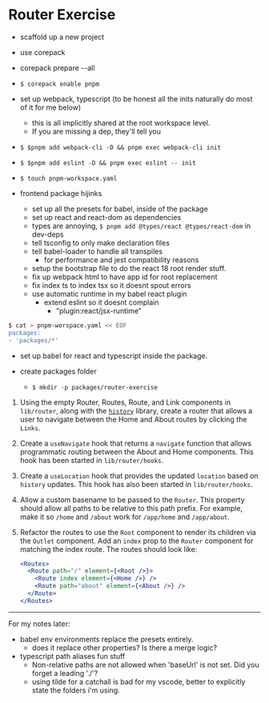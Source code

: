# Router Exercise

* scaffold up a new project

* use corepack
* corepack prepare --all
* `$ corepack enable pnpm`
* set up webpack, typescript (to be honest all the inits naturally do most of it for me below)
  * this is all implicitly shared at the root workspace level.
  * If you are missing a dep, they'll tell you
* `$ $pnpm add webpack-cli -D && pnpm exec webpack-cli init`
* `$ $pnpm add eslint -D && pnpm exec eslint -- init`
* `$ touch pnpm-workspace.yaml`

* frontend package hijinks
  * set up all the presets for babel, inside of the package
  * set up react and react-dom as dependencies
  * types are annoying, `$ pnpm add @types/react @types/react-dom` in dev-deps
  * tell tsconfig to only make declaration files
  * tell babel-loader to handle all transpiles
    * for performance and jest compatibility reasons
  * setup the bootstrap file to do the react 18 root render stuff.
  * fix up webpack html to have app id for root replacement
  * fix index ts to index tsx  so it doesnt spout errors
  * use automatic runtime in my babel react plugin
    * extend eslint so it doesnt complain
      * "plugin:react/jsx-runtime"

```bash
$ cat > pnpm-worspace.yaml << EOF
packages:
- 'packages/*'
```
* set up babel for react and typescript inside the package.

* create packages folder
  * `$ mkdir -p packages/router-exercise`

1. Using the empty Router, Routes, Route, and Link components in `lib/router`,
   along with the
   [`history`](https://github.com/remix-run/history/blob/3e9dab413f4eda8d6bce565388c5ddb7aeff9f7e/docs/getting-started.md)
   library, create a router that allows a user to navigate between the Home and
   About routes by clicking the `Links`.
2. Create a `useNavigate` hook that returns a `navigate` function that allows
   programmatic routing between the About and Home components. This hook has
   been started in `lib/router/hooks`.
3. Create a `useLocation` hook that provides the updated `location` based on
   `history` updates. This hook has also been started in `lib/router/hooks`.
4. Allow a custom basename to be passed to the `Router`. This property should
   allow all paths to be relative to this path prefix. For example, make it so
   `/home` and `/about` work for `/app/home` and `/app/about`.
5. Refactor the routes to use the `Root` component to render its children via
   the `Outlet` component. Add an `index` prop to the `Router` component for
   matching the index route. The routes should look like:

   ```jsx
   <Routes>
     <Route path="/" element={<Root />}>
       <Route index element={<Home />} />
       <Route path="about" element={<About />} />
     </Route>
   </Routes>
   ```

---

For my notes later:

* babel env environments replace the presets entirely.
  * does it replace other properties? Is there a merge logic?
* typescript path aliases fun stuff
  * Non-relative paths are not allowed when 'baseUrl' is not set. Did you forget a leading './'?
  * using tilde for a catchall is bad for my vscode, better to explicitly state the folders i'm using.
